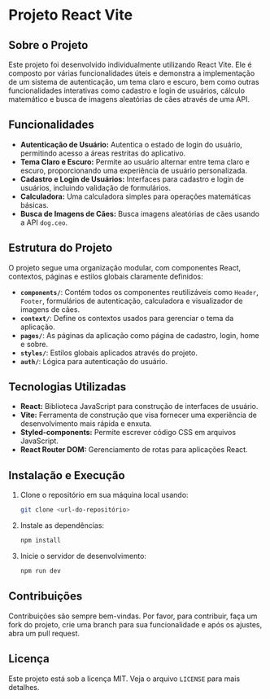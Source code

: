 # Projeto React Vite

## Sobre o Projeto

Este projeto foi desenvolvido individualmente utilizando React Vite. Ele é composto por várias funcionalidades úteis e demonstra a implementação de um sistema de autenticação, um tema claro e escuro, bem como outras funcionalidades interativas como cadastro e login de usuários, cálculo matemático e busca de imagens aleatórias de cães através de uma API.

## Funcionalidades

- **Autenticação de Usuário:** Autentica o estado de login do usuário, permitindo acesso a áreas restritas do aplicativo.
- **Tema Claro e Escuro:** Permite ao usuário alternar entre tema claro e escuro, proporcionando uma experiência de usuário personalizada.
- **Cadastro e Login de Usuários:** Interfaces para cadastro e login de usuários, incluindo validação de formulários.
- **Calculadora:** Uma calculadora simples para operações matemáticas básicas.
- **Busca de Imagens de Cães:** Busca imagens aleatórias de cães usando a API `dog.ceo`.

## Estrutura do Projeto

O projeto segue uma organização modular, com componentes React, contextos, páginas e estilos globais claramente definidos:

- **`components/`**: Contém todos os componentes reutilizáveis como `Header`, `Footer`, formulários de autenticação, calculadora e visualizador de imagens de cães.
- **`context/`**: Define os contextos usados para gerenciar o tema da aplicação.
- **`pages/`**: As páginas da aplicação como página de cadastro, login, home e sobre.
- **`styles/`**: Estilos globais aplicados através do projeto.
- **`auth/`**: Lógica para autenticação do usuário.
  
## Tecnologias Utilizadas

- **React:** Biblioteca JavaScript para construção de interfaces de usuário.
- **Vite:** Ferramenta de construção que visa fornecer uma experiência de desenvolvimento mais rápida e enxuta.
- **Styled-components:** Permite escrever código CSS em arquivos JavaScript.
- **React Router DOM:** Gerenciamento de rotas para aplicações React.

## Instalação e Execução

1. Clone o repositório em sua máquina local usando:
   ```bash
   git clone <url-do-repositório>
   ```
2. Instale as dependências:
   ```bash
   npm install
   ```
3. Inicie o servidor de desenvolvimento:
   ```bash
   npm run dev
   ```
   
## Contribuições

Contribuições são sempre bem-vindas. Por favor, para contribuir, faça um fork do projeto, crie uma branch para sua funcionalidade e após os ajustes, abra um pull request.

## Licença

Este projeto está sob a licença MIT. Veja o arquivo `LICENSE` para mais detalhes.

